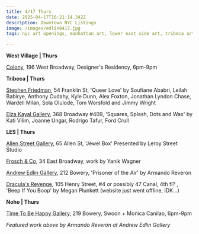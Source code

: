 ```yaml
---
title: 4/17 Thurs
date: 2025-04-17T16:21:14.342Z
description: Downtown NYC Listings
image: /images/edlin0417.jpg
tags: nyc art openings, manhattan art, lower east side art, tribeca art

---
```



**W﻿est Village | Thurs**

[Colony](https://goodcolony.com/), 196 West Broadway, Designer's Residency, 6pm-9pm

**T﻿ribeca | Thurs**

[Stephen Friedman](https://www.stephenfriedman.com/exhibitions/200-queer-love-new-york-opening-on-thursday-april-17-68pm/), 54 Franklin St, 'Queer Love' by Soufiane Ababri, Leilah Babirye, Anthony Cudahy, Kyle Dunn, Alex Foxton, Jonathan Lyndon Chase, Wardell Milan, Sola Olulode, Tom Worsfold and Jimmy Wright

[Elza Kayal Gallery](https://elzakayal.com/#shows), 368 Broadway #409, 'Squares, Splash, Dots and Wax' by Kati Vilim, Joanne Ungar, Rodrigo Tafur, Ford Crull

**L﻿ES | Thurs**

[Allen Street Gallery](https://allenstreetgallery.com/), 65 Allen St, 'Jewel Box' Presented by Leroy Street Studio

[Frosch & Co](https://froschandco.com/current), 34 East Broadway, work by Yanik Wagner

[Andrew Edlin Gallery](<Armando Reverón>), 212 Bowery, 'Prisoner of the Air' by Armando Reverón

[Dracula's Revenge](https://draculasrevenge.net/Megan-Plunkett), 105 Henry Street, #4 or possibly 47 Canal, 4th fl? , 'Beep If You Boop' by Megan Plunkett (website just went offline, IDK...)

**N﻿oho | Thurs**

[Time To Be Happy Gallery](https://www.instagram.com/benzistudio), 219 Bowery, Swoon + Monica Canilao, 6pm-9pm

*F﻿eatured work above by Armando Reverón at Andrew Edlin Gallery*